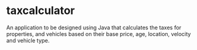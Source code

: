 # taxcalculator
An application to be designed using Java that calculates the taxes for properties, and vehicles based on their base price, age, location, velocity and vehicle type.
